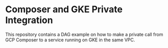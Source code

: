 # Composer and GKE Private Integration

This repository contains a DAG example on how to make a private call from GCP Composer to a service running on GKE in the same VPC.

